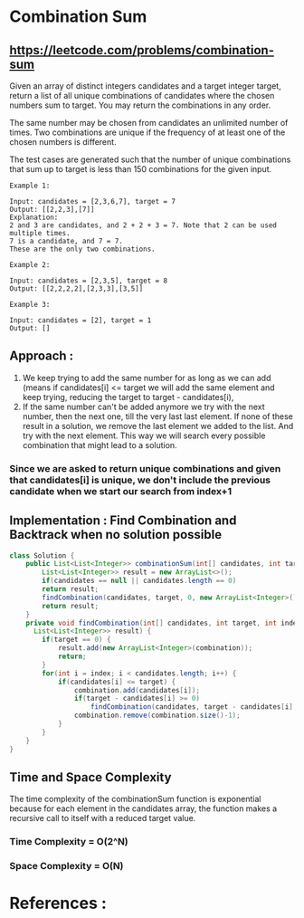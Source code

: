 # Combination Sum

## https://leetcode.com/problems/combination-sum

Given an array of distinct integers candidates and a target integer target, return a list of all unique combinations of candidates where the chosen numbers sum to target. You may return the combinations in any order.

The same number may be chosen from candidates an unlimited number of times. Two combinations are unique if the 
frequency
 of at least one of the chosen numbers is different.

The test cases are generated such that the number of unique combinations that sum up to target is less than 150 combinations for the given input.

```
Example 1:

Input: candidates = [2,3,6,7], target = 7
Output: [[2,2,3],[7]]
Explanation:
2 and 3 are candidates, and 2 + 2 + 3 = 7. Note that 2 can be used multiple times.
7 is a candidate, and 7 = 7.
These are the only two combinations.

Example 2:

Input: candidates = [2,3,5], target = 8
Output: [[2,2,2,2],[2,3,3],[3,5]]

Example 3:

Input: candidates = [2], target = 1
Output: []
```
## Approach :
1. We keep trying to add the same number for as long as we can add (means if candidates[i] <= target we will add the same element and keep trying, reducing the target to target - candidates[i),
2. If the same number can't be added anymore we try with the next number, then the next one, till the very last last element. If none of these result in a solution, we remove the last element we added to the list. And try with the next element. This way we will search every possible combination that might lead to a solution. 

### Since we are asked to return unique combinations and given that candidates[i] is unique, we don't include the previous candidate when we start our search from index+1

## Implementation : Find Combination and Backtrack when no solution possible
```java
class Solution {
    public List<List<Integer>> combinationSum(int[] candidates, int target) {
        List<List<Integer>> result = new ArrayList<>();
        if(candidates == null || candidates.length == 0)
        return result;
        findCombination(candidates, target, 0, new ArrayList<Integer>(), result);
        return result;
    }
    private void findCombination(int[] candidates, int target, int index, List<Integer> combination,
      List<List<Integer>> result) {
        if(target == 0) {
    	    result.add(new ArrayList<Integer>(combination));
    	    return;
    	}
    	for(int i = index; i < candidates.length; i++) {
    	    if(candidates[i] <= target) {
    	        combination.add(candidates[i]);
    	        if(target - candidates[i] >= 0)
    	        	findCombination(candidates, target - candidates[i], i, combination, result);
    	        combination.remove(combination.size()-1);
    	    }   
    	}
    }
}
```
## Time and Space Complexity
The time complexity of the combinationSum function is exponential because for each element in the candidates array, the function makes a recursive call to itself with a reduced target value.
### Time Complexity = O(2^N)

### Space Complexity = O(N)

# References :

